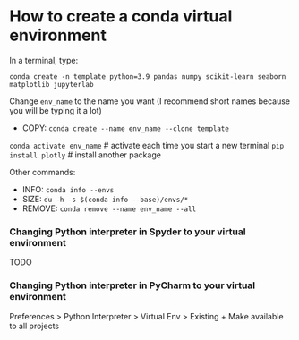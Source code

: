 
# How to create a conda virtual environment

In a terminal, type: 

`conda create -n template python=3.9 pandas numpy scikit-learn seaborn matplotlib jupyterlab`

Change `env_name` to the name you want (I recommend short names because you will be typing it a lot)
- COPY: `conda create --name env_name --clone template`

`conda activate env_name` # activate each time you start a new terminal
`pip install plotly` # install another package 

Other commands:
- INFO: `conda info --envs`
- SIZE: `du -h -s $(conda info --base)/envs/*`
- REMOVE: `conda remove --name env_name --all`

### Changing Python interpreter in Spyder to your virtual environment

TODO

### Changing Python interpreter in PyCharm to your virtual environment
Preferences > Python Interpreter > Virtual Env > Existing + Make available to all projects
